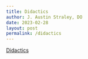 ```yaml
---
title: Didactics
author: J. Austin Straley, DO
date: 2023-02-28
layout: post
permalink: /didactics
---
```


<!-- not built -->

[Didactics][1]

[1]: https://camcorg.sharepoint.com/:f:/r/sites/DPT_IAM_Internal_Medicine_Program_26296-Residents/Shared%20Documents/Residents/Lectures,%20Handouts%20%26%20Didactics?csf=1&web=1&e=6MfmTq 
